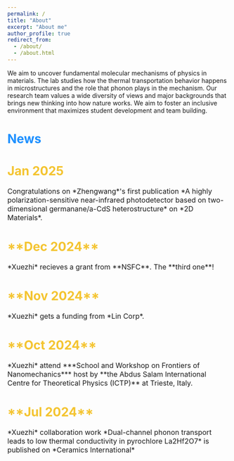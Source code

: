 ```yaml
---
permalink: /
title: "About"
excerpt: "About me"
author_profile: true
redirect_from: 
  - /about/
  - /about.html
---
```






We aim to uncover fundamental molecular mechanisms of physics in materials. The lab studies how the thermal transportation behavior happens in microstructures and the role that phonon plays in the mechanism. Our research team values a wide diversity of views and major backgrounds that brings new thinking into how nature works. We aim to foster an inclusive environment that maximizes student development and team building. 

<h1 style="color:	#1E90FF;">News</h1>

<h1 style="color:#f4c430;">Jan 2025</h1>
<span style="font-size:16px">Congratulations on *Zhengwang*'s first publication *A highly polarization-sensitive near-infrared photodetector based on two-dimensional germanane/a-CdS heterostructure* on *2D Materials*.</span>

<h1 style="color:#f4c430;">**Dec 2024**</h1>  
<span style="font-size:16px">*Xuezhi* recieves a grant from **NSFC**. The **third one**!</span>

<h1 style="color:#f4c430;">**Nov 2024**</h1>  
<span style="font-size:16px">*Xuezhi* gets a funding from *Lin Corp*.</span>

<h1 style="color:#f4c430;">**Oct 2024**</h1>  
<span style="font-size:16px">*Xuezhi* attend ***School and Workshop on Frontiers of Nanomechanics*** host by **the Abdus Salam International Centre for Theoretical Physics (ICTP)** at Trieste, Italy.</span>

<h1 style="color:#f4c430;">**Jul 2024**</h1>  
<span style="font-size:16px">*Xuezhi* collaboration work *Dual-channel phonon transport leads to low thermal conductivity in pyrochlore La2Hf2O7* is published on *Ceramics International*</span>
